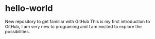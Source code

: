 # hello-world
New repository to get familiar with GitHub
This is my first introduction to GitHub, I am very new to programing and I am excited to explore the possibilities.
